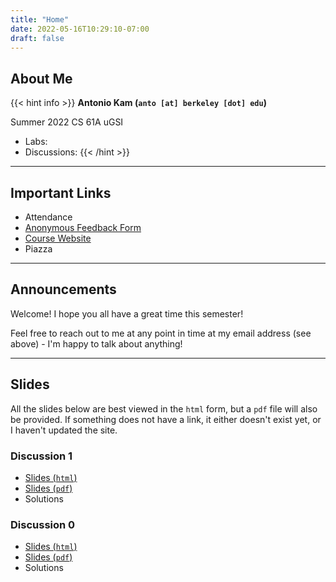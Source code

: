 ```yaml
---
title: "Home"
date: 2022-05-16T10:29:10-07:00
draft: false
---
```


## About Me

{{< hint info >}}
**Antonio Kam (`anto [at] berkeley [dot] edu`)**

Summer 2022 CS 61A uGSI

- Labs:
- Discussions:
{{< /hint >}}

---

## Important Links

- Attendance
- [Anonymous Feedback Form](https://forms.gle/JjzBpShSxZGVgQ1T7)
- [Course Website](https://cs61a.org)
- Piazza

---

## Announcements

Welcome! I hope you all have a great time this semester!

Feel free to reach out to me at any point in time at my email address (see above) - I'm happy to talk about anything!

---

## Slides

All the slides below are best viewed in the `html` form, but a `pdf` file will also be provided. If something does not have a link, it either doesn't exist yet, or I haven't updated the site. 

### Discussion 1

- [Slides (`html`)](https://slides.rouxl.es/disc01)
- [Slides (`pdf`)](https://slides.rouxl.es/docs/disc01.pdf)
- Solutions

### Discussion 0

- [Slides (`html`)](https://slides.rouxl.es/disc00)
- [Slides (`pdf`)](https://slides.rouxl.es/docs/disc00.pdf)
- Solutions 

